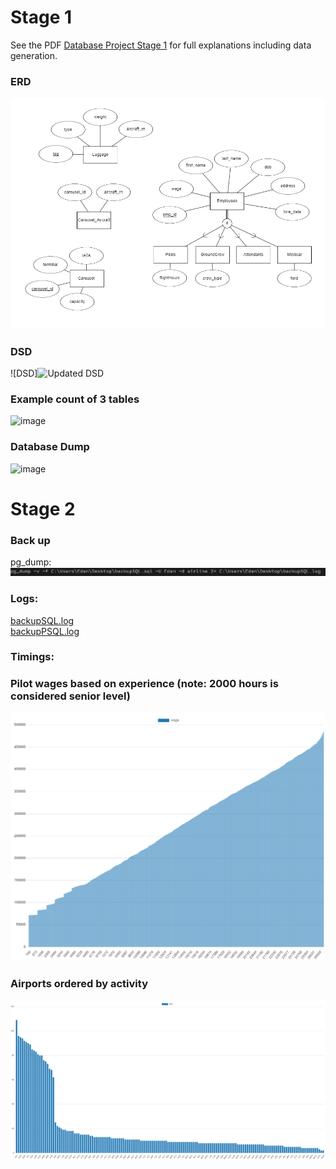 # Stage 1
See the PDF [Database Project Stage 1](Stage%201/Database%20Project%20Stage%201.pdf) for full explanations including data generation.

### ERD
![ERD](Stage%201/ERD.png)

### DSD
![DSD]![Updated DSD](https://github.com/eliyahumasinter/150225.3.5784-DB-Project/assets/70181151/3601c803-cf47-4d91-9cd3-85310194dbca)

### Example count of 3 tables
![image](https://github.com/eliyahumasinter/150225.3.5784-DB-Project/assets/70181151/033a6e2b-d4cd-4fba-9954-05d4e9c9dec5)

### Database Dump
![image](https://github.com/eliyahumasinter/150225.3.5784-DB-Project/assets/70181151/4509e11b-f24c-454f-a3ee-f5ba4f5b9a08)


# Stage 2

### Back up
pg_dump:
![image](Stage%202/commands/pg_dump.png)


### Logs:
[backupSQL.log](Stage%202/backupSQL.log)  
[backupPSQL.log](Stage%202/backupPSQL.log)

### Timings:


### Pilot wages based on experience (note: 2000 hours is considered senior level)
![image](Stage%202/graphs/pilot_wages_to_fh.png)

### Airports ordered by activity
![image](Stage%202/graphs/busiest_iata.png)
